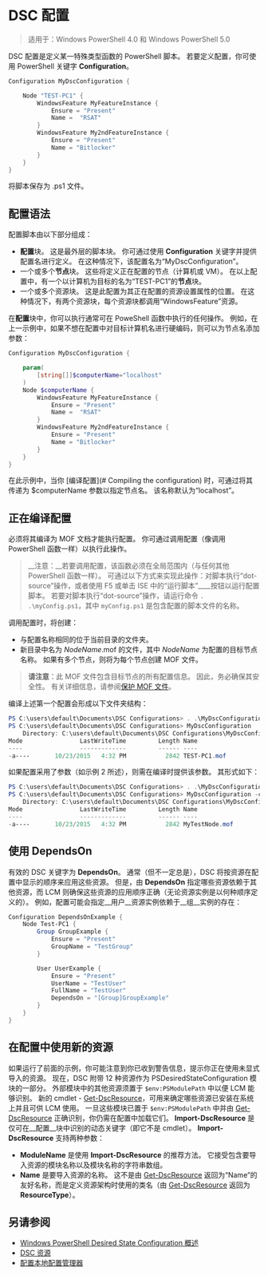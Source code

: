 # DSC 配置

>适用于：Windows PowerShell 4.0 和 Windows PowerShell 5.0

DSC 配置是定义某一特殊类型函数的 PowerShell 脚本。 
若要定义配置，你可使用 PowerShell 关键字 __Configuration__。

```powershell
Configuration MyDscConfiguration {

    Node "TEST-PC1" {
        WindowsFeature MyFeatureInstance {
            Ensure = "Present"
            Name =  "RSAT"
        }
        WindowsFeature My2ndFeatureInstance {
            Ensure = "Present"
            Name = "Bitlocker"
        }
    }
}
```

将脚本保存为 .ps1 文件。

## 配置语法

配置脚本由以下部分组成：

- **配置**块。 这是最外层的脚本块。 你可通过使用 **Configuration** 关键字并提供配置名进行定义。 在这种情况下，该配置名为“MyDscConfiguration”。
- 一个或多个**节点**块。 这些将定义正在配置的节点（计算机或 VM）。 在以上配置中，有一个以计算机为目标的名为“TEST-PC1”的**节点**块。
- 一个或多个资源块。 这是此配置为其正在配置的资源设置属性的位置。 在这种情况下，有两个资源块，每个资源块都调用“WindowsFeature”资源。

在**配置**块中，你可以执行通常可在 PoweShell 函数中执行的任何操作。 例如，在上一示例中，如果不想在配置中对目标计算机名进行硬编码，则可以为节点名添加参数：

```powershell
Configuration MyDscConfiguration {

    param(
        [string[]]$computerName="localhost"
    )
    Node $computerName {
        WindowsFeature MyFeatureInstance {
            Ensure = "Present"
            Name =  "RSAT"
        }
        WindowsFeature My2ndFeatureInstance {
            Ensure = "Present"
            Name = "Bitlocker"
        }
    }
}
```

在此示例中，当你 [编译配置](# Compiling the configuration) 时，可通过将其传递为 $computerName 参数以指定节点名。 该名称默认为“localhost”。

## 正在编译配置
必须将其编译为 MOF 文档才能执行配置。 你可通过调用配置（像调用 PowerShell 函数一样）以执行此操作。
>__注意：__若要调用配置，该函数必须在全局范围内（与任何其他 PowerShell 函数一样）。 可通过以下方式来实现此操作：对脚本执行“dot-source”操作，或者使用 F5 或单击 ISE 中的“运行脚本”____按钮以运行配置脚本。 若要对脚本执行“dot-source”操作，请运行命令 `. .\myConfig.ps1`，其中 `myConfig.ps1` 是包含配置的脚本文件的名称。

调用配置时，将创建：

- 与配置名称相同的位于当前目录的文件夹。
- 新目录中名为 _NodeName_.mof 的文件，其中 _NodeName_ 为配置的目标节点名称。 如果有多个节点，则将为每个节点创建 MOF 文件。

>__请注意__：此 MOF 文件包含目标节点的所有配置信息。 因此，务必确保其安全性。 有关详细信息，请参阅[保护 MOF 文件](secureMOF.md)。

编译上述第一个配置会形成以下文件夹结构：

```powershell
PS C:\users\default\Documents\DSC Configurations> . .\MyDscConfiguration.ps1
PS C:\users\default\Documents\DSC Configurations> MyDscConfiguration
    Directory: C:\users\default\Documents\DSC Configurations\MyDscConfiguration
Mode                LastWriteTime         Length Name                                                                                              
----                -------------         ------ ----                                                                                         
-a----       10/23/2015   4:32 PM           2842 TEST-PC1.mof
```  

如果配置采用了参数（如示例 2 所述），则需在编译时提供该参数。 其形式如下：

```powershell
PS C:\users\default\Documents\DSC Configurations> . .\MyDscConfiguration.ps1
PS C:\users\default\Documents\DSC Configurations> MyDscConfiguration -computerName 'MyTestNode'
    Directory: C:\users\default\Documents\DSC Configurations\MyDscConfiguration
Mode                LastWriteTime         Length Name                                                                                              
----                -------------         ------ ----                                                                                         
-a----       10/23/2015   4:32 PM           2842 MyTestNode.mof
```      

## 使用 DependsOn
有效的 DSC 关键字为 __DependsOn__。 通常（但不一定总是），DSC 将按资源在配置中显示的顺序来应用这些资源。 但是，由 __DependsOn__ 指定哪些资源依赖于其他资源，而 LCM 则确保这些资源的应用顺序正确（无论资源实例是以何种顺序定义的）。 例如，配置可能会指定__用户__资源实例依赖于__组__实例的存在：

```powershell
Configuration DependsOnExample {
    Node Test-PC1 {
        Group GroupExample {
            Ensure = "Present"
            GroupName = "TestGroup"
        }

        User UserExample {
            Ensure = "Present"
            UserName = "TestUser"
            FullName = "TestUser"
            DependsOn = "[Group]GroupExample"
        }
    }
}
```

## 在配置中使用新的资源
如果运行了前面的示例，你可能注意到你已收到警告信息，提示你正在使用未显式导入的资源。
现在，DSC 附带 12 种资源作为 PSDesiredStateConfiguration 模块的一部分。 外部模块中的其他资源须置于 `$env:PSModulePath` 中以便 LCM 能够识别。 新的 cmdlet - [Get-DscResource](https://technet.microsoft.com/en-us/library/dn521625.aspx)，可用来确定哪些资源已安装在系统上并且可供 LCM 使用。 
一旦这些模块已置于 `$env:PSModulePath` 中并由 [Get-DscResource](https://technet.microsoft.com/en-us/library/dn521625.aspx) 正确识别，你仍需在配置中加载它们。 __Import-DscResource__ 是仅可在__配置__块中识别的动态关键字（即它不是 cmdlet）。 __Import-DscResource__ 支持两种参数：
* __ModuleName__ 是使用 __Import-DscResource__ 的推荐方法。 它接受包含要导入资源的模块名称以及模块名称的字符串数组。 
* __Name__ 是要导入资源的名称。 这不是由 [Get-DscResource](https://technet.microsoft.com/en-us/library/dn521625.aspx) 返回为“Name”的友好名称，而是定义资源架构时使用的类名（由 [Get-DscResource](https://technet.microsoft.com/en-us/library/dn521625.aspx) 返回为 __ResourceType__）。 

## 另请参阅
* [Windows PowerShell Desired State Configuration 概述](overview.md)
* [DSC 资源](resources.md)
* [配置本地配置管理器](metaConfig.md)


<!--HONumber=Apr16_HO2-->


